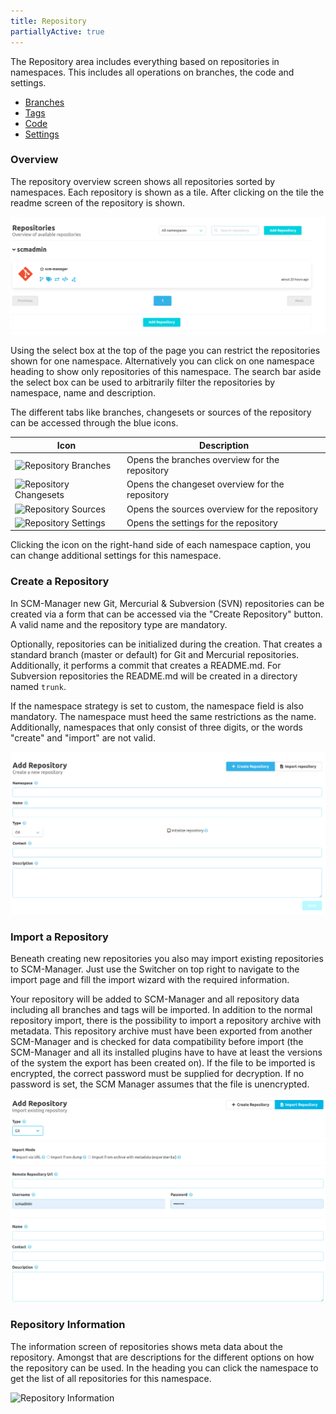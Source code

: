 ```yaml
---
title: Repository
partiallyActive: true
---
```

The Repository area includes everything based on repositories in namespaces. This includes all operations on branches, the code and settings.

* [Branches](branches/)
* [Tags](tags/)
* [Code](code/)
* [Settings](settings/)

### Overview
The repository overview screen shows all repositories sorted by namespaces. Each repository is shown as a tile. After clicking on the tile the readme screen of the repository is shown.

![Repository Overview](assets/repository-overview.png)

Using the select box at the top of the page you can restrict the repositories shown for one namespace. Alternatively you can click on one namespace heading to show only repositories of this namespace. The search bar aside the select box can be used to arbitrarily filter the repositories by namespace, name and description.

The different tabs like branches, changesets or sources of the repository can be accessed through the blue icons.

Icon             |  Description
---|---
![Repository Branches](assets/repository-overview-branches.png)  |  Opens the branches overview for the repository
![Repository Changesets](assets/repository-overview-changesets.png) | Opens the changeset overview for the repository
![Repository Sources](assets/repository-overview-sources.png) | Opens the sources overview for the repository
![Repository Settings](assets/repository-overview-settings.png) | Opens the settings for the repository

Clicking the icon on the right-hand side of each namespace caption, you can change additional settings for this namespace. 

### Create a Repository
In SCM-Manager new Git, Mercurial & Subversion (SVN) repositories can be created via a form that can be accessed via the "Create Repository" button. A valid name and the repository type are mandatory.

Optionally, repositories can be initialized during the creation. That creates a standard branch (master or default) for Git and Mercurial repositories. 
Additionally, it performs a commit that creates a README.md. For Subversion repositories the README.md will be created in a directory named `trunk`.

If the namespace strategy is set to custom, the namespace field is also mandatory. The namespace must heed the same restrictions as the name. Additionally, namespaces that only consist of three digits, or the words "create" and "import" are not valid.

![Create Repository](assets/create-repository.png)

### Import a Repository
Beneath creating new repositories you also may import existing repositories to SCM-Manager. 
Just use the Switcher on top right to navigate to the import page and fill the import wizard with the required information.

Your repository will be added to SCM-Manager and all repository data including all branches and tags will be imported.
In addition to the normal repository import, there is the possibility to import a repository archive with metadata.
This repository archive must have been exported from another SCM-Manager and is checked for data compatibility before
import (the SCM-Manager and all its installed plugins have to have at least the versions of the system the export has
been created on).
If the file to be imported is encrypted, the correct password must be supplied for decryption.
If no password is set, the SCM Manager assumes that the file is unencrypted.

![Import Repository](assets/import-repository.png)

### Repository Information
The information screen of repositories shows meta data about the repository. 
Amongst that are descriptions for the different options on how the repository can be used. 
In the heading you can click the namespace to get the list of all repositories for this namespace.

![Repository Information](assets/repository-information.png)
